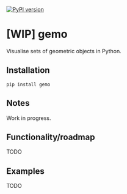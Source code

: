 [![PyPI version](https://badge.fury.io/py/gemo.svg)](https://badge.fury.io/py/gemo)

# [WIP] gemo
Visualise sets of geometric objects in Python.

## Installation

`pip install gemo`

## Notes

Work in progress.

## Functionality/roadmap

TODO

## Examples

TODO
